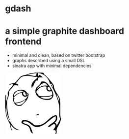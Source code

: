 <!SLIDE subsection>
# gdash

<!SLIDE center>
# a simple graphite dashboard frontend

<!SLIDE bullets incremental>

* minimal and clean, based on twitter bootstrap
* graphs described using a small DSL
* sinatra app with minimal dependencies

<!SLIDE center>

![thinking](../img/questioning.png)
